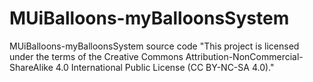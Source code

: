 # MUiBalloons-myBalloonsSystem
MUiBalloons-myBalloonsSystem source code
"This project is licensed under the terms of the Creative Commons Attribution-NonCommercial-ShareAlike 4.0 International Public License (CC BY-NC-SA 4.0)."
